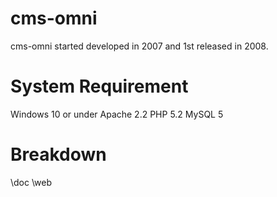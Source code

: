 # cms-omni
 
cms-omni started developed in 2007 and 1st released in 2008.

# System Requirement
Windows 10 or under
Apache 2.2
PHP 5.2
MySQL 5

# Breakdown
\doc
\web
